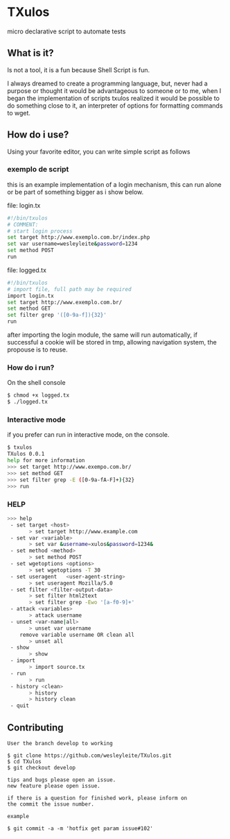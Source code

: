 TXulos
======

micro declarative script to automate tests

## What is it?

Is not a tool, it is a fun because Shell Script is fun.

I always dreamed to create a programming language, but,
never had a purpose or thought it would be advantageous
to someone or to me, when I began the implementation of
scripts txulos realized it would be possible to do
something close to it, an interpreter of options for
formatting commands to wget.

## How do i use?
Using your favorite editor, you can write simple script
as follows

### exemplo de script
  this is an example implementation of a login mechanism,
  this can run alone or be part of something bigger as i show below.

  file: login.tx

  ```Bash
  #!/bin/txulos
  # COMMENT:
  # start login process
  set target http://www.exemplo.com.br/index.php
  set var username=wesleyleite&password=1234
  set method POST
  run
  ```

  file: logged.tx
  ```Bash
  #!/bin/txulos
  # import file, full path may be required
  import login.tx
  set target http://www.exemplo.com.br/
  set method GET
  set filter grep '([0-9a-f]){32}'
  run
  ```
  after importing the login module, the same will run
  automatically, if successful a cookie will be stored
  in tmp, allowing navigation system, the propouse is to
  reuse.

### How do i run?
On the shell console
  ```Bash
  $ chmod +x logged.tx
  $ ./logged.tx
  ```

### Interactive mode
if you prefer can run in interactive mode, on the console.

  ```Bash
  $ txulos
  TXulos 0.0.1
  help for more information
  >>> set target http://www.exempo.com.br/
  >>> set method GET
  >>> set filter grep -E ([0-9a-fA-F]+){32}
  >>> run
  ```

### HELP
  ```Bash
  >>> help
   - set target <host>
         > set target http://www.example.com
   - set var <variable>
         > set var &username=xulos&password=1234&
   - set method <method>
         > set method POST
   - set wgetoptions <options>
         > set wgetoptions -T 30
   - set useragent   <user-agent-string>
         > set useragent Mozilla/5.0
   - set filter <filter-output-data>
         > set filter html2text
         > set filter grep -Ewo '[a-f0-9]+'
   - attack <variables>
         > attack username
   - unset <var-name|all>
         > unset var username
      remove variable username OR clean all
         > unset all
   - show
         > show
   - import
         > import source.tx
   - run
         > run
   - history <clean>
         > history
         > history clean
   - quit
   ```

## Contributing
    User the branch develop to working

    $ git clone https://github.com/wesleyleite/TXulos.git
    $ cd TXulos
    $ git checkout develop

    tips and bugs please open an issue.
    new feature please open issue.

    if there is a question for finished work, please inform on
    the commit the issue number.

    example

    $ git commit -a -m 'hotfix get param issue#102'

